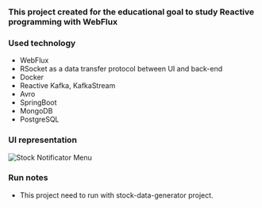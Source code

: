 ### This project created for the educational goal to study Reactive programming with WebFlux

### Used technology
 - WebFlux
 - RSocket as a data transfer protocol between UI and back-end 
 - Docker
 - Reactive Kafka, KafkaStream
 - Avro
 - SpringBoot
 - MongoDB
 - PostgreSQL
 
### UI representation
![Stock Notificator Menu](https://user-images.githubusercontent.com/32255911/179658466-edd9c795-4edf-4f3e-87ae-98dc7d3ac398.png)

### Run notes
 - This project need to run with stock-data-generator project.
